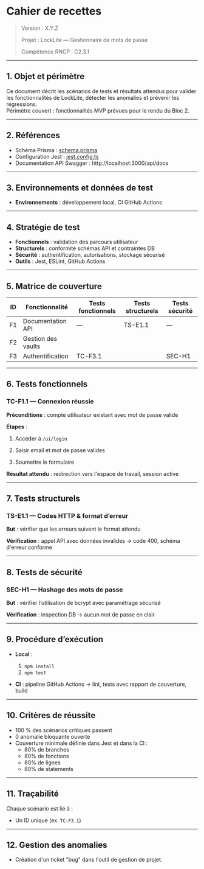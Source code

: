 # Cahier de recettes

> Version : X.Y.Z
>
> Projet : LockLite — Gestionnaire de mots de passe
>
> Compétence RNCP : C2.3.1

---

## 1. Objet et périmètre

Ce document décrit les scénarios de tests et résultats attendus pour valider les fonctionnalités de LockLite, détecter
les anomalies et prévenir les régressions.  
Périmètre couvert : fonctionnalités MVP prévues pour le rendu du Bloc 2.

---

## 2. Références

- Schéma Prisma : [schema.prisma](../prisma/schema.prisma)
- Configuration Jest : [jest.config.ts](../jest.config.ts)
- Documentation API Swagger : http://localhost:3000/api/docs

[//]: # (- Plan de correction des bogues &#40;C2.3.2&#41; : [lien])

---

## 3. Environnements et données de test

[//]: # (- **Environnements** : développement local, CI GitHub Actions, production &#40;Vercel&#41;)

- **Environnements** : développement local, CI GitHub Actions

[//]: # (TODO)

[//]: # (- **Comptes de test** :)

[//]: # (  - `admin@test.local` / `P@ssw0rd!123`)

[//]: # (  - `user@test.local` / `P@ssw0rd!123`)

[//]: # (- **Jeux de données** : vaults et entrées préremplis via seed Prisma)

---

## 4. Stratégie de test

- **Fonctionnels** : validation des parcours utilisateur
- **Structurels** : conformité schémas API et contraintes DB
- **Sécurité** : authentification, autorisations, stockage sécurisé
- **Outils** : Jest, ESLint, GitHub Actions

---

## 5. Matrice de couverture

| ID | Fonctionnalité     | Tests fonctionnels | Tests structurels | Tests sécurité |
|----|--------------------|--------------------|-------------------|----------------|
| F1 | Documentation API  | —                  | TS-E1.1           | —              |
| F2 | Gestion des vaults |                    |                   |                |
| F3 | Authentification   | TC-F3.1            |                   | SEC-H1         |

---

## 6. Tests fonctionnels

### TC-F1.1 — Connexion réussie

**Préconditions** : compte utilisateur existant avec mot de passe valide

**Étapes** :

1. Accéder à `/ui/login`

2. Saisir email et mot de passe valides

3. Soumettre le formulaire

**Résultat attendu** : redirection vers l'espace de travail, session active

---

## 7. Tests structurels

### TS-E1.1 — Codes HTTP & format d’erreur

**But** : vérifier que les erreurs suivent le format attendu

**Vérification** : appel API avec données invalides → code 400, schéma d'erreur conforme

---

## 8. Tests de sécurité

### SEC-H1 — Hashage des mots de passe

**But** : vérifier l’utilisation de bcrypt avec paramétrage sécurisé

**Vérification** : inspection DB → aucun mot de passe en clair

---

## 9. Procédure d’exécution

- **Local** :
  1. `npm install`
  2. `npm test`

- **CI** : pipeline GitHub Actions → lint, tests avec rapport de couverture, build

[//]: # (  2. `npm run prisma:reset`)

---

## 10. Critères de réussite

- 100 % des scénarios critiques passent
- 0 anomalie bloquante ouverte
- Couverture minimale définie dans Jest et dans la CI :
  - 80% de branches
  - 80% de fonctions
  - 80% de lignes
  - 80% de statements

---

## 11. Traçabilité

Chaque scénario est lié à :

- Un ID unique (ex. `TC-F3.1`)

[//]: # (TODO)

[//]: # (- Un test Jest &#40;`describe/it`&#41; reprenant cet ID)

---

## 12. Gestion des anomalies

 - Création d'un ticket "bug" dans l'outil de gestion de projet.

[//]: # (Ajout dans le Plan de correction des bogues &#40;C2.3.2&#41;.)
